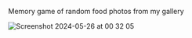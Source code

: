 Memory game of random food photos from my gallery

![Screenshot 2024-05-26 at 00 32 05](https://github.com/mulundapm/jff-projects/assets/88234679/ab916e3a-d987-4349-adea-10582d9fd2e3)
